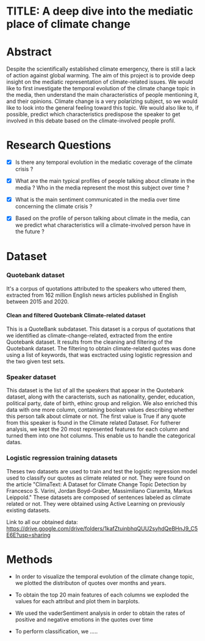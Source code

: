 # TITLE: A deep dive into the mediatic place of climate change

# Abstract 

Despite the scientifically established climate emergency, there is still a lack of action against global warming. The aim of this project is to provide deep insight on the mediatic representation of climate-related issues. We would like to first investigate the temporal evolution of the climate change topic in the media, then understand the main characteristics of people mentioning it, and their opinions. Climate change is a very polarizing subject, so we would like to look into the general feeling toward this topic. We would also like to, if possible, predict which characteristics predispose the speaker to get involved in this debate based on the climate-involved people profil.

# Research Questions
 
- [x] Is there any temporal evolution in the mediatic coverage of the climate crisis ? 
 
- [x] What are the main typical profiles of people talking about climate in the media ? Who in the media represent the most this subject over time ?   

- [x] What is the main sentiment communicated in the media over time concerning the climate crisis ? 
 
- [x]  Based on the profile of person talking about climate in the media, can we predict what characteristics will a climate-involved person have in the future ?

# Dataset 

### Quotebank dataset 
It's a corpus of quotations attributed to the speakers who uttered them, extracted from 162 million English news articles published in English between 2015 and 2020. 

#### Clean and filtered Quotebank Climate-related dataset
This is a QuoteBank subdataset.
This dataset is a corpus of quotations that we identified as climate-change-related, extracted from the entire Quotebank dataset. It results from the cleaning and filtering of the Quotebank dataset. The filtering to obtain climate-related quotes was done using a list of keywords, that was exctracted using logistic regression and the two given test sets. 

### Speaker dataset
This dataset is the list of all the speakers that appear in the Quotebank dataset, along with the caracterists, such as nationality, gender, education, political party, date of birth, ethinc group and religion. We also enriched this data with one more column, containing boolean values describing whether this person talk about climate or not. The first value is True if any quote from this speaker is found in the Climate related Dataset. For futherer analysis, we kept the 20 most represented features for each column and turned them into one hot columns. This enable us to handle the categorical datas.

### Logistic regression training datasets
Theses two datasets are used to train and test the logistic regression model used to classify our quotes as climate related or not. They were found on the article "ClimaText: A Dataset for Climate Change Topic Detection by Francesco S. Varini, Jordan Boyd-Graber, Massimiliano Ciaramita, Markus Leippold." These datasets are composed of sentences labeled as climate related or not. They were obtained using Active Learning on previously existing datasets. 

Link to all our obtained data: https://drive.google.com/drive/folders/1kafZtuinbhqQUU2syhdQeBHnJ9_C5E6E?usp=sharing


# Methods

- In order to visualize the temporal evolution of the climate change topic, we plotted the distributon of quotes over months and years.

- To obtain the top 20 main features of each columns we exploded the values for each attribut and plot them in barplots.

- We used the vaderSentiment analysis in order to obtain the rates of positive and negative emotions in the quotes over time

- To perform classification, we .....



